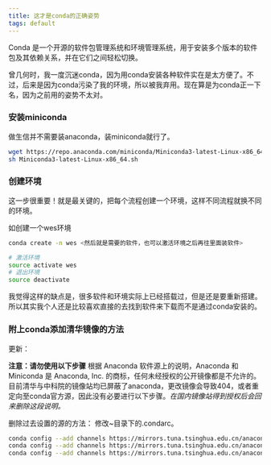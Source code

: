 ```yaml
---
title: 这才是conda的正确姿势
tags: default
---
```



Conda 是一个开源的软件包管理系统和环境管理系统，用于安装多个版本的软件包及其依赖关系，并在它们之间轻松切换。


曾几何时，我一度沉迷conda，因为用conda安装各种软件实在是太方便了。不过，后来是因为conda污染了我的环境，所以被我弃用。现在算是为conda正一下名，因为之前用的姿势不太对。

### 安装miniconda
做生信并不需要装anaconda，装miniconda就行了。

```bash
wget https://repo.anaconda.com/miniconda/Miniconda3-latest-Linux-x86_64.sh
sh Miniconda3-latest-Linux-x86_64.sh
```

### 创建环境
这一步很重要！就是最关键的，把每个流程创建一个环境，这样不同流程就换不同的环境。

如创建一个wes环境
```bash
conda create -n wes <然后就是需要的软件，也可以激活环境之后再往里面装软件>

# 激活环境
source activate wes
# 退出环境
source deactivate
```

我觉得这样的缺点是，很多软件和环境实际上已经搭载过，但是还是要重新搭建。
所以其实我个人还是比较喜欢直接的去找到软件来下载而不是通过conda安装的。

### 附上conda添加清华镜像的方法

更新：

**注意：请勿使用以下步骤**
根据 Anaconda 软件源上的说明，Anaconda 和 Miniconda 是 Anaconda, Inc. 的商标，任何未经授权的公开镜像都是不允许的。目前清华与中科院的镜像站均已屏蔽了anaconda，更改镜像会导致404，或者重定向至conda官方源，因此没有必要进行以下步骤。*在国内镜像站得到授权后会回来删除这段说明。*

删除过去设置的源的方法：
修改~目录下的.condarc。


```bash
conda config --add channels https://mirrors.tuna.tsinghua.edu.cn/anaconda/cloud/bioconda/
conda config --add channels https://mirrors.tuna.tsinghua.edu.cn/anaconda/cloud/conda-forge/
conda config --add channels https://mirrors.tuna.tsinghua.edu.cn/anaconda/pkgs/r/
```


[-_-]:继续努力